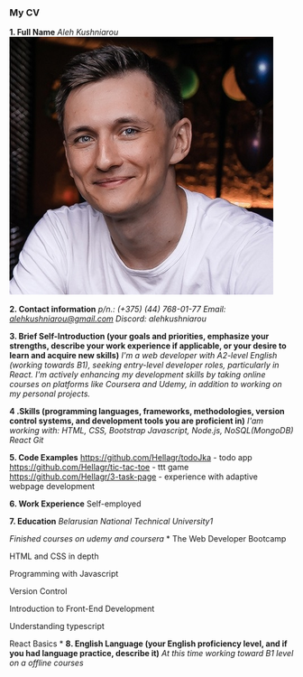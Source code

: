 ### My CV
**1. Full Name**
*Aleh Kushniarou*
![photo](/photo.jpg)

**2. Contact information**
*p/n.: (+375) (44) 768-01-77*
*Email: alehkushniarou@gmail.com*
*Discord: alehkushniarou*

**3. Brief Self-Introduction (your goals and priorities, emphasize your strengths, describe your work experience if applicable, or your desire to learn and acquire new skills)**
*I'm a web developer with A2-level English (working
towards B1), seeking entry-level developer roles,
particularly in React. I'm actively enhancing my
development skills by taking online courses on platforms
like Coursera and Udemy, in addition to working on my
personal projects.*

**4 .Skills (programming languages, frameworks, methodologies, version control systems, and development tools you are proficient in)**
*I'am working with: 
HTML, CSS, Bootstrap
Javascript, Node.js,
NoSQL(MongoDB)
React
Git*

**5. Code Examples**
https://github.com/Hellagr/todoJka - todo app
https://github.com/Hellagr/tic-tac-toe - ttt game
https://github.com/Hellagr/3-task-page - experience with adaptive webpage development

**6. Work Experience**
Self-employed

**7. Education**
*Belarusian National Technical University1*

*Finished courses on udemy and coursera*
*
The Web Developer Bootcamp 

HTML and CSS in depth 

Programming with Javascript 

Version Control 

Introduction to Front-End Development 

Understanding typescript 

React Basics
*
**8. English Language (your English proficiency level, and if you had language practice, describe it)**
*At this time working toward B1 level on a offline courses*
